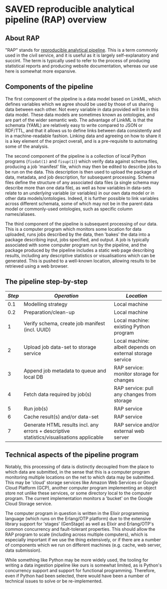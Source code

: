 # SAVED reproducible analytical pipeline (RAP) overview

## About RAP

"RAP" stands for [reproducible analytical pipeline](https://ukgovdatascience.github.io/rap_companion/). This is a term commonly used in the civil service, and it is useful as it is largely self-explanatory and succint. The term is typically used to refer to the process of producing statistical reports and producing website documentation, whereas our use here is somewhat more expansive.

## Components of the pipeline

The first component of the pipeline is a data model based on LinkML, which defines variables which we agree should be used by those of us sharing data between each other. Not every variable in data provided will be in this data model. These data models are sometimes known as ontologies, and are part of the wider semantic web. The advantage of LinkML is that the schemata (YAML) are relatively easy to write compared to JSON or RDF/TTL, and that it allows us to define links between data consistently and in a machine-readable fashion. Linking data and agreeing on how to share it is a key element of the project overall, and is a pre-requisite to automating some of the analysis.

The second component of the pipeline is a collection of local Python programs (`fisdat(1)` and `fisup(1)`) which verify data against schema files, producing a job 'manifest' file, which may then be edited to describe jobs to be run on the data. This description is then used to upload the package of data, metadata, and job description, for subsequent processing. Schema files define the structure of any associated data files (a single schema may describe more than one data file), as well as how variables in data-sets relate to an *underlying* variable (or variables) in our own data model or in other data models/ontologies. Indeed, it is further possible to link variables across different schemata, some of which may not be in the parent data model or commonly-used ontologies, such as specific column names/aliases. 

The third component of the pipeline is subsequent processing of our data. This is a computer program which monitors some location for data uploaded, runs jobs described by the data, then 'bakes' the data into a package describing input, jobs specified, and output. A job is typically associated with some computer program run by the pipeline, and the package produced by the pipeline includes a static web page describing results, including any descriptive statistics or visualisations which can be generated. This is pushed to a well-known location, allowing results to be retrieved using a web browser.

## The pipeline step-by-step

| *Step* | *Operation*                                        | *Location*                                                |
|--------|----------------------------------------------------|-----------------------------------------------------------|
| 0.1    | Modelling strategy                                 | Local machine                                             |
| 0.2    | Preparation/clean-up                               | Local machine                                             |
| 1      | Verify schema, create job manifest (incl. UUID)    | Local machine: existing Python program                    |
| 2      | Upload job data-set to storage service             | Local machine: albeit depends on external storage service |
| 3      | Append job metadata to queue and local DB          | RAP service: monitor storage for changes                  |
| 4      | Fetch data required by job(s)                      | RAP service: pull any changes from storage                |
| 5      | Run job(s)                                         | RAP service                                               |
| 6      | Cache result(s) and/or data-set                    | RAP service                                               |
| 7      | Generate HTML results incl. any errors + descriptive statistics/visualisations applicable | RAP service and/or external web server |

## Technical aspects of the pipeline program

Notably, this processing of data is distinctly decoupled from the place to which data are submitted, in the sense that this is a computer program monitoring multiple locations on the net to which data may be submitted. This may be 'cloud' storage services like Amazon Web Services or Google Cloud Platform (GCP), another computer program implementing an object store not unlike these services, or some directory local to the computer program. The current implementation monitors a 'bucket' on the Google Cloud Storage service.

The computer program in question is written in the Elixir programming language (which runs on the Erlang/OTP platform) due to the extensive library support for 'stages' (GenStage) as well as Elixir and Erlang/OTP's common concurrency and fault-tolerant properties. This should allow the RAP program to scale (including across multiple computers), which is especially important if we use the thing extensively, or if there are a number of components which we run on different machines (e.g. cache, web server, data submission).

While something like Python may be more widely used, the tooling for writing a data ingestion pipeline like ours is somewhat limited, as is Python's concurrency support and support for functional programming. Therefore, even if Python had been selected, there would have been a number of technical issues to solve or be re-implemented.
